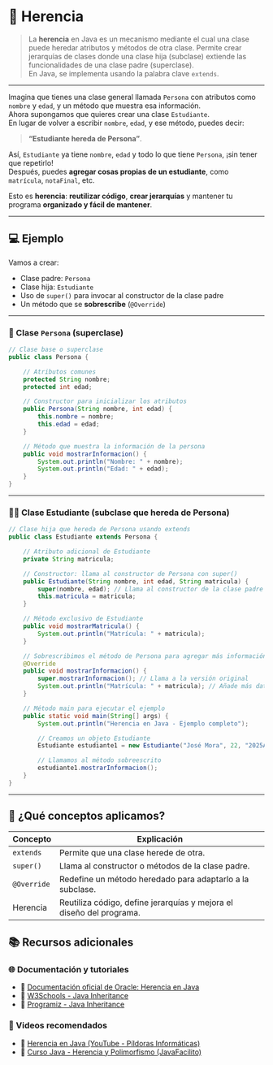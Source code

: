 # 🧬 Herencia 


> La **herencia** en Java es un mecanismo mediante el cual una clase puede heredar atributos y métodos de otra clase. Permite crear jerarquías de clases donde una clase hija (subclase) extiende las funcionalidades de una clase padre (superclase).  
> En Java, se implementa usando la palabra clave `extends`.

---

Imagina que tienes una clase general llamada `Persona` con atributos como `nombre` y `edad`, y un método que muestra esa información.  
Ahora supongamos que quieres crear una clase `Estudiante`.  
En lugar de volver a escribir `nombre`, `edad`, y ese método, puedes decir:

> **“Estudiante hereda de Persona”**.

Así, `Estudiante` ya tiene `nombre`, `edad` y todo lo que tiene `Persona`, ¡sin tener que repetirlo!  
Después, puedes **agregar cosas propias de un estudiante**, como `matrícula`, `notaFinal`, etc.

Esto es **herencia**: **reutilizar código**, **crear jerarquías** y mantener tu programa **organizado y fácil de mantener**.

---

## 💻 Ejemplo 

Vamos a crear:
- Clase padre: `Persona`
- Clase hija: `Estudiante`
- Uso de `super()` para invocar al constructor de la clase padre
- Un método que se **sobrescribe** (`@Override`)

---

### 🧩 Clase `Persona` (superclase)

```java
// Clase base o superclase
public class Persona {

    // Atributos comunes
    protected String nombre;
    protected int edad;

    // Constructor para inicializar los atributos
    public Persona(String nombre, int edad) {
        this.nombre = nombre;
        this.edad = edad;
    }

    // Método que muestra la información de la persona
    public void mostrarInformacion() {
        System.out.println("Nombre: " + nombre);
        System.out.println("Edad: " + edad);
    }
}
```
----
### 👨‍🎓 Clase Estudiante (subclase que hereda de Persona)
```java
// Clase hija que hereda de Persona usando extends
public class Estudiante extends Persona {

    // Atributo adicional de Estudiante
    private String matricula;

    // Constructor: llama al constructor de Persona con super()
    public Estudiante(String nombre, int edad, String matricula) {
        super(nombre, edad); // Llama al constructor de la clase padre
        this.matricula = matricula;
    }

    // Método exclusivo de Estudiante
    public void mostrarMatricula() {
        System.out.println("Matrícula: " + matricula);
    }

    // Sobrescribimos el método de Persona para agregar más información
    @Override
    public void mostrarInformacion() {
        super.mostrarInformacion(); // Llama a la versión original
        System.out.println("Matrícula: " + matricula); // Añade más datos
    }

    // Método main para ejecutar el ejemplo
    public static void main(String[] args) {
        System.out.println("Herencia en Java - Ejemplo completo");

        // Creamos un objeto Estudiante
        Estudiante estudiante1 = new Estudiante("José Mora", 22, "2025A001");

        // Llamamos al método sobreescrito
        estudiante1.mostrarInformacion();
    }
}
```
----
## 📌 ¿Qué conceptos aplicamos?

| Concepto    | Explicación                                                                 |
|-------------|------------------------------------------------------------------------------|
| `extends`   | Permite que una clase herede de otra.                                        |
| `super()`   | Llama al constructor o métodos de la clase padre.                            |
| `@Override` | Redefine un método heredado para adaptarlo a la subclase.                    |
| Herencia    | Reutiliza código, define jerarquías y mejora el diseño del programa.         |

## 📚 Recursos adicionales

### 🌐 Documentación y tutoriales

- 📘 [Documentación oficial de Oracle: Herencia en Java](https://docs.oracle.com/javase/tutorial/java/IandI/subclasses.html)
- 🧠 [W3Schools - Java Inheritance](https://www.w3schools.com/java/java_inheritance.asp)
- 🧠 [Programiz - Java Inheritance](https://www.programiz.com/java-programming/inheritance)

### 🎥 Videos recomendados

- 🎥 [Herencia en Java (YouTube - Píldoras Informáticas)](https://www.youtube.com/watch?v=I3zVCzxPj0o)
- 🎥 [Curso Java - Herencia y Polimorfismo (JavaFacilito)](https://www.youtube.com/watch?v=2ISD8KQ7QvI)

